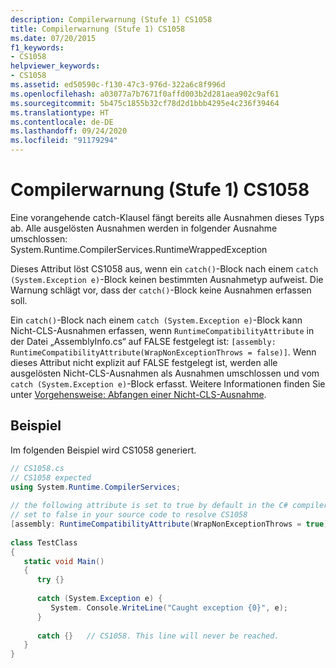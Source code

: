 ```yaml
---
description: Compilerwarnung (Stufe 1) CS1058
title: Compilerwarnung (Stufe 1) CS1058
ms.date: 07/20/2015
f1_keywords:
- CS1058
helpviewer_keywords:
- CS1058
ms.assetid: ed50590c-f130-47c3-976d-322a6c8f996d
ms.openlocfilehash: a03077a7b7671f0affd003b2d281aea902c9af61
ms.sourcegitcommit: 5b475c1855b32cf78d2d1bbb4295e4c236f39464
ms.translationtype: HT
ms.contentlocale: de-DE
ms.lasthandoff: 09/24/2020
ms.locfileid: "91179294"
---
```

# <a name="compiler-warning-level-1-cs1058"></a>Compilerwarnung (Stufe 1) CS1058

Eine vorangehende catch-Klausel fängt bereits alle Ausnahmen dieses Typs ab. Alle ausgelösten Ausnahmen werden in folgender Ausnahme umschlossen: System.Runtime.CompilerServices.RuntimeWrappedException  
  
 Dieses Attribut löst CS1058 aus, wenn ein `catch()`-Block nach einem `catch (System.Exception e)`-Block keinen bestimmten Ausnahmetyp aufweist. Die Warnung schlägt vor, dass der `catch()`-Block keine Ausnahmen erfassen soll.  
  
Ein `catch()`-Block nach einem `catch (System.Exception e)`-Block kann Nicht-CLS-Ausnahmen erfassen, wenn `RuntimeCompatibilityAttribute` in der Datei „AssemblyInfo.cs“ auf FALSE festgelegt ist: `[assembly: RuntimeCompatibilityAttribute(WrapNonExceptionThrows = false)]`. Wenn dieses Attribut nicht explizit auf FALSE festgelegt ist, werden alle ausgelösten Nicht-CLS-Ausnahmen als Ausnahmen umschlossen und vom `catch (System.Exception e)`-Block erfasst. Weitere Informationen finden Sie unter [Vorgehensweise: Abfangen einer Nicht-CLS-Ausnahme](../../programming-guide/exceptions/how-to-catch-a-non-cls-exception.md).
  
## <a name="example"></a>Beispiel  

 Im folgenden Beispiel wird CS1058 generiert.  
  
```csharp  
// CS1058.cs  
// CS1058 expected  
using System.Runtime.CompilerServices;  
  
// the following attribute is set to true by default in the C# compiler  
// set to false in your source code to resolve CS1058  
[assembly: RuntimeCompatibilityAttribute(WrapNonExceptionThrows = true)]  
  
class TestClass
{  
   static void Main()
   {  
      try {}  
  
      catch (System.Exception e) {
         System. Console.WriteLine("Caught exception {0}", e);  
      }  
  
      catch {}   // CS1058. This line will never be reached.  
   }  
}  
```
